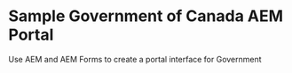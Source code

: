 # Sample Government of Canada AEM Portal
Use AEM and AEM Forms to create a portal interface for Government
